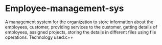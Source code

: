 # Employee-management-sys
A management system for the organization to store information about the employees, customer, providing services to the customer, getting details of employees, assigned projects, storing the details in different files using file operations. Technology used:c++
